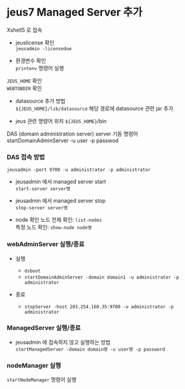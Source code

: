

# jeus7 Managed Server 추가

Xshell5 로 접속

- jeuslicense 확인  
`jeusadmin -licensedue`  


- 환경변수 확인  
`printenv` 명령어 실행  

`JEUS_HOME` 확인  
`WEBTOBDIR` 확인  


- datasource 추가 방법  
`${JEUS_HOME}/lib/datasource` 해당 경로에 datasource 관련 jar 추가  


- jeus 관련 명령어 위치
`${JEUS_HOME}`/bin  

DAS (domain administration server) server 기동 명령어  
startDomainAdminServer -u user -p passwod


### DAS 접속 방법
`jeusadmin -port 9700 -u administrator -p administrator`  

- jeusadmin 에서 managed server start  
`start-server server명`  

- jeusadmin 에서 managed server stop  
`stop-server server명`  


- node 확인
노드 전체 확인: `list-nodes`  
특정 노드 확인: `show-node node명`  


### webAdminServer 실행/종료

- 실행  
  - `dsboot`  
  - `startDomainAdminServer -domain domain1 -u administrator -p administrator`  
  
- 종료  
  - `stopServer -host 203.254.160.35:9700 -u administrator -p administrator`  
  

### ManagedServer 실행/종료
 - jeusadmin 에 접속하지 않고 실행하는 방법  
`startManagedServer -domain domain명 -u user명 -p password`  


### nodeManager 실행
`startNodeManager` 명령어 실행  

